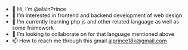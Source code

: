 - 👋 Hi, I’m @alainPrince
- 👀 I’m interested in frontend and backend development of web design
- 🌱 I’m currently learning php js and other related language as well as some framework
- 💞️ I’m looking to collaborate on for that language mentioned above
- 📫 How to reach me through this gmail alprince18k@gmail.com

<!---
alainPrince/alainPrince is a ✨ special ✨ repository because its `README.md` (this file) appears on your GitHub profile.
You can click the Preview link to take a look at your changes.
--->
